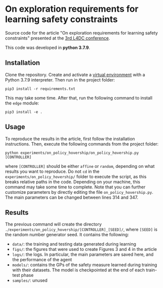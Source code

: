 # On exploration requirements for learning safety constraints

Source code for the article "On exploration requirements for learning safety constraints" presented at the [3rd L4DC conference](https://l4dc.ethz.ch).

This code was developed in __python 3.7.9__.

## Installation

Clone the repository. Create and activate a [virtual environment](https://docs.python.org/3/tutorial/venv.html) with a Python 3.7.9 interpreter. Then run in the project folder:
```
pip3 install -r requirements.txt
```
This may take some time. After that, run the following command to install the `edge` module:
```
pip3 install -e .
```

## Usage

To reproduce the results in the article, first follow the installation instructions. Then, execute the following commands from the project folder:
```
python experiments/on_policy_hovership/on_policy_hovership.py [CONTROLLER]
```
where `[CONTROLLER]` should be either `affine` or `random`, depending on what results you want to reproduce. Do not `cd` in the `experiments/on_policy_hovership/` folder to execute the script, as this breaks relative paths in the code. Depending on your machine, this command may take some time to complete.
Note that you can further customize parameters by directly editing the file `on_policy_hovership.py`. The main parameters can be changed between lines 314 and 347.

## Results

The previous command will create the directory `./experiments/on_policy_hovership/[CONTROLLER]_[SEED]/`, where `[SEED]` is the random number generator seed. It contains the following:
* `data/`: the training and testing data generated during learning
* `figs/`: the figures that were used to create Figures 3 and 4 in the article
* `logs/`: the logs. In particular, the main parameters are saved here, and the performance of the agent
* `models/`: contains the GPs of the safety measure learned during training with their datasets. The model is checkpointed at the end of each train-test phase
* `samples/`: unused